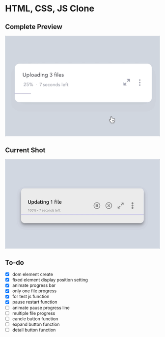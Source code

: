 # HTML, CSS, JS Clone

## Complete Preview

![modal-shot-5](/assets/modal-shot-5.gif)

## Current Shot

![current-shot](/assets/current-shot.gif)

## To-do
- [x] dom element create
- [x] fixed element display position setting
- [x] animate progress bar
- [x] only one file progress
- [x] for test js function
- [x] pause restart function
- [ ] animate pause progress line 
- [ ] multiple file progress
- [ ] cancle button function
- [ ] expand button function
- [ ] detail button function